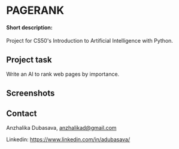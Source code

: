 ﻿# PAGERANK
#### Short description:
Project for CS50's Introduction to Artificial Intelligence with Python.

## Project task

Write an AI to rank web pages by importance.

## Screenshots

## Contact
Anzhalika Dubasava, anzhalikad@gmail.com

Linkedin: https://www.linkedin.com/in/adubasava/